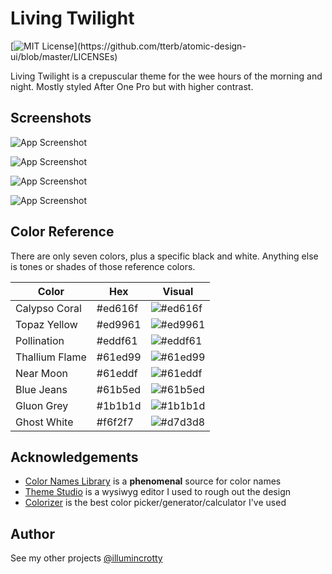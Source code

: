 # Living Twilight

[![MIT License](https://img.shields.io/apm/l/atomic-design-ui.svg?)](https://github.com/tterb/atomic-design-ui/blob/master/LICENSEs)

Living Twilight is a crepuscular theme for the wee hours of the morning and night. Mostly styled After One Pro but with higher contrast.

## Screenshots

![App Screenshot](https://via.placeholder.com/468x300?text=App+Screenshot+Here)

![App Screenshot](https://via.placeholder.com/468x300?text=App+Screenshot+Here)

![App Screenshot](https://via.placeholder.com/468x300?text=App+Screenshot+Here)

![App Screenshot](https://via.placeholder.com/468x300?text=App+Screenshot+Here)

## Color Reference

There are only seven colors, plus a specific black and white. Anything else is tones or shades of those reference colors.

| Color          | Hex     | Visual                                                      |
| -------------- | ------- | ----------------------------------------------------------- |
| Calypso Coral  | #ed616f | ![#ed616f](https://via.placeholder.com/50x15/ed616f?text=+) |
| Topaz Yellow   | #ed9961 | ![#ed9961](https://via.placeholder.com/50x15/ed9961?text=+) |
| Pollination    | #eddf61 | ![#eddf61](https://via.placeholder.com/50x15/eddf61?text=+) |
| Thallium Flame | #61ed99 | ![#61ed99](https://via.placeholder.com/50x15/61ed99?text=+) |
| Near Moon      | #61eddf | ![#61eddf](https://via.placeholder.com/50x15/61eddf?text=+) |
| Blue Jeans     | #61b5ed | ![#61b5ed](https://via.placeholder.com/50x15/61b5ed?text=+) |
| Gluon Grey     | #1b1b1d | ![#1b1b1d](https://via.placeholder.com/50x15/1b1b1d?text=+) |
| Ghost White    | #f6f2f7 | ![#d7d3d8](https://via.placeholder.com/50x15/d7d3d8?text=+) |

## Acknowledgements

- [Color Names Library](https://github.com/meodai/color-names) is a **phenomenal** source for color names
- [Theme Studio](https://themes.vscode.one) is a wysiwyg editor I used to rough out the design
- [Colorizer](http://colorizer.org/) is the best color picker/generator/calculator I've used
<!-- https://tmtheme-editor.herokuapp.com/#!/editor/theme/Monokai -->
<!-- https://shiki.matsu.io/ -->
<!-- https://github.com/a20185/codechalk -->
<!-- https://www.skypack.dev/view/scarbon -->
<!-- https://github.com/shikijs/shiki/tree/main/packages/renderer-svg -->

## Author

See my other projects [@illumincrotty](https://www.github.com/illumincrotty)

<!-- #ed616f - error/bad -->
<!-- --- #874149 -->
<!-- #ed9961 - current lab(70.63, 26.08, 42.1) -->
<!-- #eddf61 - warn -->
<!-- --- #878042 -->
<!-- UNUSED #b5ed61 -->
<!-- UNUSED #6fed61 -->
<!-- #61ed99 - good -->
<!-- --- #41875E -->
<!-- #61eddf - new/info -->
<!-- --- #009588 lab(60.25, -38.34, -3.37) -->
<!-- #61b5ed lab(70.67, -9.34, -35.62) -->
<!-- --- #0c7fb3 lab(50, -9.34, -35.62) -->
<!-- UNUSED #616fed -->
<!-- UNUSED #9961ed -->
<!-- #df61ed -->
<!-- UNUSED #ed61b5 -->
<!--  -->
<!-- #111113 lab(5, 0.45, -1.23) -->
<!-- #131315 lab(5.95, 0.45, -1.23) -->
<!-- #1b1b1d lab(10, 0.45, -1.23) -->
<!-- #212122 lab(12.78, 0.25, -0.68) -->
<!-- #262627 lab(15, 0.45, -1.23) -->
<!-- #303032 lab(19.93, 0.48, -1.28) -->
<!-- #444446 lab(28.79, 0.43, -1.17) -->
<!-- #545456 lab(35.95, 0.45, -1.23) -->
<!-- #6f6f71 lab(47, 0.43, -1.17) -->
<!--  -->
<!-- #79767a lab(50, 1.91, -1.76) -->
<!-- #888589 lab(55.9, 1.91, -1.76) -->
<!-- #a29fa3 lab(65.9, 1.91, -1.76) -->
<!-- #bebabf lab(75.96, 2.33, -2.03) -->
<!-- #d7d3d8 lab(85, 2.33, -2.03) -->
<!-- #f6f2f7 lab(95.92, 2.22, -1.94) -->
<!--  -->
